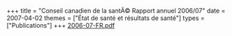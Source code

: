 +++
title = "Conseil canadien de la santÃ© Rapport annuel 2006/07"
date = 2007-04-02
themes = ["État de santé et résultats de santé"]
types = ["Publications"]
+++
[2006-07-FR.pdf](/files/2006-07-FR.pdf)

